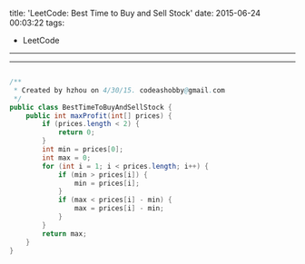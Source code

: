 title: 'LeetCode: Best Time to Buy and Sell Stock'
date: 2015-06-24 00:03:22
tags:
 - LeetCode
---
<hr/>    

```java

/**
 * Created by hzhou on 4/30/15. codeashobby@gmail.com
 */
public class BestTimeToBuyAndSellStock {
	public int maxProfit(int[] prices) {
		if (prices.length < 2) {
			return 0;
		}
		int min = prices[0];
		int max = 0;
		for (int i = 1; i < prices.length; i++) {
			if (min > prices[i]) {
				min = prices[i];
			}
			if (max < prices[i] - min) {
				max = prices[i] - min;
			}
		}
		return max;
	}
}
```
